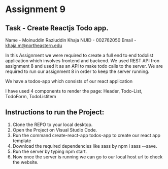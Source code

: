 # Assignment 9

## Task - Create Reactjs Todo app.
Name - Moinuddin Raziuddin Khaja
NUID - 002762050
Email - khaja.m@northeastern.edu


In this Assignment we were required to create a full end to end todolist application which involves frontend and backend.
We used REST API fron assignment 8 and used it as an API to make todo calls to the server. We are required to run our assignment 8 in order to keep the server running.

We have a todos-app which consists of our react application

I have used 4 components to render the page:
Header, Todo-List, TodoForm, TodoListitem

## Instructions to run the Project:

1. Clone the REPO to your local desktop.
2. Open the Project on Visual Studio Code.
3. Run the command create-react-app todos-app to create our react app template
4. Download the required dependencies like sass by npm i sass --save.
6. Run the server by typing npm start.
7. Now once the server is running we can go to our local host url to check the website.